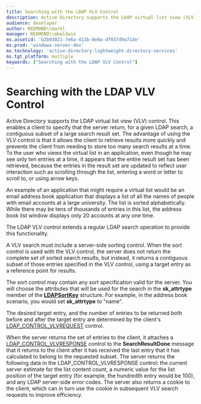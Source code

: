 ```yaml
---
title: Searching with the LDAP VLV Control
description: Active Directory supports the LDAP virtual list view (VLV) control.
audience: developer
author: REDMOND\\markl
manager: REDMOND\\mbaldwin
ms.assetid: 'b2b03021-7e6a-413b-8e0a-df037d9a71de'
ms.prod: 'windows-server-dev'
ms.technology: 'active-directory-lightweight-directory-services'
ms.tgt_platform: multiple
keywords: ["Searching with the LDAP VLV Control"]
---
```


# Searching with the LDAP VLV Control

Active Directory supports the LDAP virtual list view (VLV) control. This enables a client to specify that the server return, for a given LDAP search, a contiguous subset of a large search result set. The advantage of using the VLV control is that it allows the client to retrieve results more quickly and prevents the client from needing to store too many search results at a time. To the user who views the virtual list in an application, even though he may see only ten entries at a time, it appears that the entire result set has been retrieved, because the entries in the result set are updated to reflect user interaction such as scrolling through the list, entering a word or letter to scroll to, or using arrow keys.

An example of an application that might require a virtual list would be an email address book application that displays a list of all the names of people with email accounts at a large university. The list is sorted alphabetically. While there may be tens of thousands of entries in this list, the address book list window displays only 20 accounts at any one time.

The LDAP VLV control extends a regular LDAP search operation to provide this functionality.

A VLV search must include a server-side sorting control. When the sort control is used with the VLV control, the server does not return the complete set of sorted search results, but instead, it returns a contiguous subset of those entries specified in the VLV control, using a target entry as a reference point for results.

The sort control may contain any sort specification valid for the server. You will choose the attributes that will be used for the search in the **sk\_attrtype** member of the [**LDAPSortKey**](ldapsortkey.md) structure. For example, in the address book scenario, you would set **sk\_attrtype** to "name".

The desired target entry, and the number of entries to be returned both before and after the target entry are determined by the client's [LDAP\_CONTROL\_VLVREQUEST](ldap-control-vlvrequest.md) control.

When the server returns the set of entries to the client, it attaches a [LDAP\_CONTROL\_VLVRESPONSE](ldap-control-vlvresponse.md) control to the **SearchResultDone** message that it returns to the client after it has received the last entry that it has calculated to belong to the requested subset. The server returns the following data in the LDAP\_CONTROL\_VLVRESPONSE control: the current server estimate for the list content count, a numeric value for the list position of the target entry (for example, the hundredth entry would be 100), and any LDAP server-side error codes. The server also returns a cookie to the client, which can in turn use the cookie in subsequent VLV search requests to improve efficiency.

 

 




